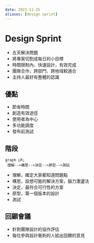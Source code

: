 ```yaml
---
date: 2021-11-25
aliases: [design sprint]
---
```

# Design Sprint
- 五天解決問題
- 將專案切割成每日的小目標
- 時間限制內，快速設計，有效完成
- 團隊合作，跨部門、跨地域較適合
- 主持人最好有整體的認識

## 優點
- 節省時間
- 創造有效途徑
- 使用者為中心
- 多功能調度
- 發布前測試

## 階段
```mermaid
graph LR;  
 理解-->構思-->決定-->原型-->測試  
```
- 理解，確定大家都知道問題點
- 構思，設想可能的解決方案，腦力激盪法
- 決定，最符合可行性的方案
- 原型，第一個版本的設計
- 測試

## 回顧會議
- 針對團隊設計的協作評估
- 每位參與設計衝刺的人給出回饋的意見


